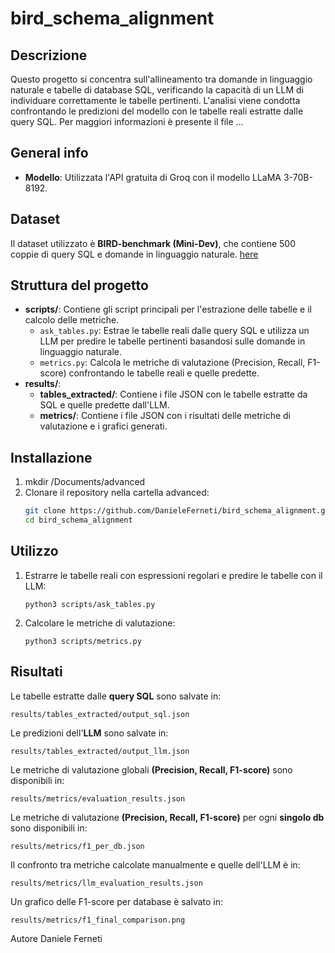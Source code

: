 # bird_schema_alignment

## Descrizione
Questo progetto si concentra sull'allineamento tra domande in linguaggio naturale e tabelle di database SQL, verificando la capacità di un LLM di individuare correttamente le tabelle pertinenti. L'analisi viene condotta confrontando le predizioni del modello con le tabelle reali estratte dalle query SQL. Per maggiori informazioni è presente il file ...

## General info
- **Modello**: Utilizzata l'API gratuita di Groq con il modello LLaMA 3-70B-8192.

## Dataset
Il dataset utilizzato è **BIRD-benchmark (Mini-Dev)**, che contiene 500 coppie di query SQL e domande in linguaggio naturale. [here](https://github.com/bird-bench/mini_dev)

## Struttura del progetto
- **scripts/**: Contiene gli script principali per l'estrazione delle tabelle e il calcolo delle metriche.
  - `ask_tables.py`: Estrae le tabelle reali dalle query SQL e utilizza un LLM per predire le tabelle pertinenti basandosi sulle domande in linguaggio naturale.
  - `metrics.py`: Calcola le metriche di valutazione (Precision, Recall, F1-score) confrontando le tabelle reali e quelle predette.
- **results/**:
  - **tables_extracted/**: Contiene i file JSON con le tabelle estratte da SQL e quelle predette dall'LLM.
  - **metrics/**: Contiene i file JSON con i risultati delle metriche di valutazione e i grafici generati.

## Installazione
1. mkdir /Documents/advanced
2. Clonare il repository nella cartella advanced:
   ```bash
   git clone https://github.com/DanieleFerneti/bird_schema_alignment.git
   cd bird_schema_alignment

## Utilizzo
1. Estrarre le tabelle reali con espressioni regolari e predire le tabelle con il LLM:
   
       python3 scripts/ask_tables.py
   
3. Calcolare le metriche di valutazione:
   
       python3 scripts/metrics.py
   

## Risultati
Le tabelle estratte dalle **query SQL** sono salvate in:

    results/tables_extracted/output_sql.json

Le predizioni dell'**LLM** sono salvate in:

    results/tables_extracted/output_llm.json

Le metriche di valutazione globali **(Precision, Recall, F1-score)** sono disponibili in:

    results/metrics/evaluation_results.json

Le metriche di valutazione **(Precision, Recall, F1-score)** per ogni **singolo db** sono disponibili in:

    results/metrics/f1_per_db.json

Il confronto tra metriche calcolate manualmente e quelle dell'LLM è in:

    results/metrics/llm_evaluation_results.json

Un grafico delle F1-score per database è salvato in:

    results/metrics/f1_final_comparison.png

Autore
Daniele Ferneti
